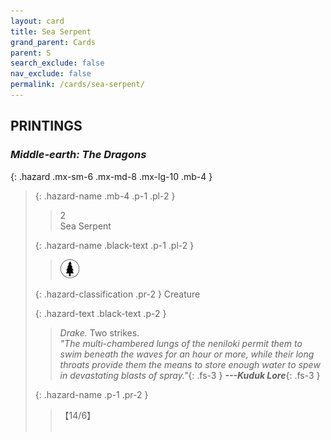 ```yaml
---
layout: card
title: Sea Serpent
grand_parent: Cards
parent: S
search_exclude: false
nav_exclude: false
permalink: /cards/sea-serpent/
---
```


## PRINTINGS


### _Middle-earth: The Dragons_

{: .hazard .mx-sm-6 .mx-md-8 .mx-lg-10 .mb-4 }
> {: .hazard-name .mb-4 .p-1 .pl-2 }
> > <div class="hazard-mp">2</div>
> > <div class="card-name">Sea Serpent</div>
>
> {: .hazard-name .black-text .p-1 .pl-2 }
> > ![](/assets/images/wilderness.svg)
>
> {: .hazard-classification .pr-2 }
> Creature
>
> {: .hazard-text .black-text .p-2 }
> > _Drake._ Two strikes. <br>_"The multi-chambered lungs of the neniloki permit them to swim beneath the waves for an hour or more, while their long throats provide them the means to store enough water to spew in devastating blasts of spray."_{: .fs-3 } ***---&#65279;Kuduk Lore***{: .fs-3 } 
>
> {: .hazard-name .p-1 .pr-2 }
> > <div class="card-shield">【14/6】</div>
> > <div class="card-corruption">&nbsp;</div>
